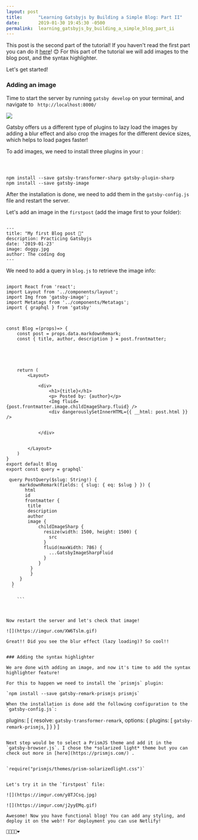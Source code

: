 ```yaml
---
layout: post
title:      "Learning Gatsbyjs by Building a Simple Blog: Part II"
date:       2019-01-30 19:45:30 -0500
permalink:  learning_gatsbyjs_by_building_a_simple_blog_part_ii
---
```



This post is the second part of the tutorial! If you haven't read the first part you can do it [here](http://cmlugoce.com/learning_gatsbyjs_by_building_a_simple_blog_part_i)! 😊 For this part of the tutorial we will add images to the blog post, and the syntax highlighter.

Let's get started!

### Adding an image

Time to start the server by running `gatsby develop` on your terminal, and navigate to ` http://localhost:8000/`

![](https://imgur.com/oJ1VEAK.jpg)

Gatsby offers us a different type of plugins to lazy load the images by adding a blur effect and also crop the images for the different device sizes, which helps to load pages faster!

To add images, we need to install three plugins in your :

```



npm install --save gatsby-transformer-sharp gatsby-plugin-sharp
npm install --save gatsby-image

```

After the installation is done, we need to add them in the `gatsby-config.js` file and restart the server.


Let's add an image in the `firstpost` (add the image first to your folder):

```

---
title: "My first Blog post 🐶"
description: Practicing Gatsbyjs
date: '2019-01-23'
image: doggy.jpg
author: The coding dog
---

```

We need to add a query in `blog.js` to retrieve the image info:

```

import React from 'react';
import Layout from '../components/layout';
import Img from 'gatsby-image';
import Metatags from '../components/Metatags';
import { graphql } from 'gatsby'



const Blog =(props)=> {
    const post = props.data.markdownRemark;
    const { title, author, description } = post.frontmatter;
    
    
  
    
     
    return (
        <Layout>
            
            <div>
                <h1>{title}</h1>
                <p> Posted by: {author}</p>
                <Img fluid={post.frontmatter.image.childImageSharp.fluid} />
                <div dangerouslySetInnerHTML={{ __html: post.html }} />
               
  
            </div>

            
        </Layout>
    )
}
export default Blog
export const query = graphql`

 query PostQuery($slug: String!) {
     markdownRemark(fields: { slug: { eq: $slug } }) {
       html
       id
       frontmatter {
        title
        description
        author
        image {
            childImageSharp {
              resize(width: 1500, height: 1500) {
                src
              }
              fluid(maxWidth: 786) {
                ...GatsbyImageSharpFluid
              }
            }
         }
         }
     }
  }
  `
	
	```
	


Now restart the server and let's check that image!

![](https://imgur.com/XW6Tslm.gif)

Great!! Did you see the blur effect (lazy loading)? So cool!!


### Adding the syntax highlighter

We are done with adding an image, and now it's time to add the syntax highlighter feature!

For this to happen we need to install the `prismjs` plugin:

`npm install --save gatsby-remark-prismjs prismjs`

When the installation is done add the following configuration to the `gatsby-config.js`:

```

plugins: [
  {
    resolve: `gatsby-transformer-remark`,
    options: {
      plugins: [
        `gatsby-remark-prismjs`,
      ]
    }
  }
]

```

Next step would be to select a PrismJS theme and add it in the `gatsby-browser.js`. I chose the *solarized light* theme but you can check out more in [here](https://prismjs.com/) . 


`require("prismjs/themes/prism-solarizedlight.css")`


Let's try it in the `firstpost` file:

![](https://imgur.com/y8TJCsq.jpg)

![](https://imgur.com/j2yyEMq.gif)

Awesome! Now you have functional blog! You can add any styling, and deploy it on the web!! For deployment you can use Netlify!

🎊🎊🎊🎊❤
